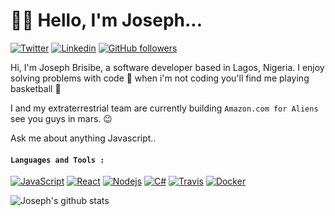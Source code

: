 # :man_technologist: Hello, I'm Joseph...
[![Twitter](https://img.shields.io/badge/-Twitter-222222?style=flat-square&logo=twitter&logoColor=white&link=https://twitter.com/brisibe)](https://twitter.com/brisibe)
[![Linkedin](https://img.shields.io/badge/-LinkedIn-222222?style=flat-square&logo=Linkedin&logoColor=white&link=https://www.linkedin.com/in/joseph-brisibe-416a03171/)](https://www.linkedin.com/in/joseph-brisibe-416a03171/)
[![GitHub followers](https://img.shields.io/github/followers/brisibe.svg?style=social&label=Follow&maxAge=2592000)](https://github.com/brisibe?tab=followers)


Hi, I'm Joseph Brisibe, a software developer based in Lagos, Nigeria. I enjoy solving problems with code :slightly_smiling_face: when i'm not coding you'll find me playing basketball :basketball:

I and my extraterrestrial team are currently building `Amazon.com for Aliens` see you guys in mars. :wink: 

Ask me about anything Javascript..

####  `Languages and Tools :`
[![JavaScript](https://img.shields.io/badge/-JavaScript-black?style=flat&logo=javascript&link=https://github.com/hritik5102)](https://github.com/hritik5102) 
[![React](https://img.shields.io/badge/-React-black?style=flat&logo=react&link=https://github.com/hritik5102)](https://github.com/hritik5102) 
[![Nodejs](https://img.shields.io/badge/-Nodejs-black?style=flat&logo=Node.js&link=https://github.com/hritik5102)](https://github.com/hritik5102) 
[![C#](https://img.shields.io/badge/-Csharp-black?style=flat&logo=C#&link=https://github.com/brisibe)](https://github.com/brisibe)
[![Travis](https://img.shields.io/badge/-Travis-red?style=flat&logo=travis&link=https://github.com/hritik5102)](https://github.com/hritik5102) 
[![Docker](https://img.shields.io/badge/-Docker-black?style=flat&logo=docker&link=https://github.com/hritik5102)](https://github.com/hritik5102) 

![Joseph's github stats](https://github-readme-stats.vercel.app/api?username=brisibe&show_icons=true&hide_border=false&title_color=fff&icon_color=79ff97&text_color=9f9f9f&bg_color=151515)
